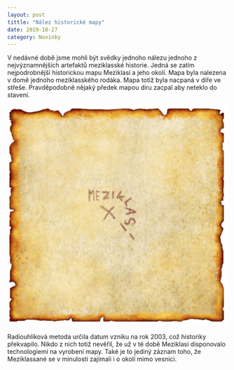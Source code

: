 ```yaml
---
layout: post
tittle: "Nález historické mapy"
date: 2019-10-27
category: Novinky
---
```

V nedávné době jsme mohli být svědky jednoho nálezu jednoho z nejvýznamnějších artefaktů meziklasské historie. Jedná se zatím nejpodrobnější historickou mapu Meziklasí a jeho okolí. Mapa byla nalezena v domě jednoho meziklasského rodáka. Mapa totiž byla nacpaná v díře ve střeše. Pravděpodobně nějaký předek mapou díru zacpal aby neteklo do stavení.

![Scan nalezené historické mapy][mapa]

Radiouhlíková metoda určila datum vzniku na rok 2003, což historiky překvapilo. Nikdo z nich totiž nevěřil, že už v té době Meziklasí disponovalo technologiemi na vyrobení mapy. Také je to jediný záznam toho, že Meziklassané se v minulosti zajímali i o okolí mimo vesnici. 

[mapa]: /assets/img/historicka-mapa.png
